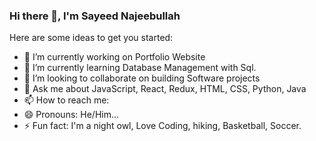 ### Hi there 👋, I'm Sayeed Najeebullah




Here are some ideas to get you started:

- 🔭 I’m currently working on Portfolio Website
- 🌱 I’m currently learning Database Management with Sql.
- 👯 I’m looking to collaborate on building Software projects
- 💬 Ask me about JavaScript, React, Redux, HTML, CSS, Python, Java
- 📫 How to reach me: 
- 😄 Pronouns: He/Him...
- ⚡ Fun fact: I'm a night owl, Love Coding, hiking, Basketball, Soccer.


